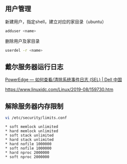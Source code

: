 ## 用户管理

新建用户，指定shell，建立对应的家目录（ubuntu）
```bash
adduser <name>
```

删除用户及家目录
```bash
userdel -r <name>
```

## 戴尔服务器运行日志

[PowerEdge — 如何查看/清除系统事件日志 (SEL) | Dell 中国](<https://www.dell.com/support/kbdoc/zh-cn/000132405/poweredge-如何-查看-清除-系统-事件-日志-sel#3.Viewing System Event Log using RACADM> "PowerEdge — 如何查看/清除系统事件日志 (SEL) | Dell 中国")

<https://www.linuxidc.com/Linux/2019-08/159730.htm>

## 解除服务器内存限制

```bash
vi /etc/security/limits.conf
```

```
* soft memlock unlimited
* hard memlock unlimited
* soft stack unlimited
* hard stack unlimited
* hard nofile 1000000
* soft nofile 1000000
* hard nproc 2000000
* soft nproc 2000000
```